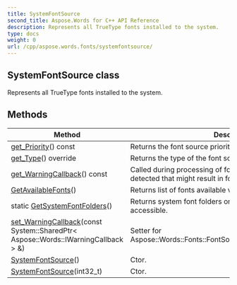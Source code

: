 ```yaml
---
title: SystemFontSource
second_title: Aspose.Words for C++ API Reference
description: Represents all TrueType fonts installed to the system. 
type: docs
weight: 0
url: /cpp/aspose.words.fonts/systemfontsource/
---
```

## SystemFontSource class


Represents all TrueType fonts installed to the system. 

## Methods

| Method | Description |
| --- | --- |
| [get_Priority](../fontsourcebase/get_priority/)() const | Returns the font source priority.  |
| [get_Type](./get_type/)() override | Returns the type of the font source.  |
| [get_WarningCallback](../fontsourcebase/get_warningcallback/)() const | Called during processing of font source when an issue is detected that might result in formatting fidelity loss.  |
| [GetAvailableFonts](../fontsourcebase/getavailablefonts/)() | Returns list of fonts available via this source.  |
| static [GetSystemFontFolders](./getsystemfontfolders/)() | Returns system font folders or empty array if folders are not accessible.  |
| [set_WarningCallback](../fontsourcebase/set_warningcallback/)(const System::SharedPtr< Aspose::Words::IWarningCallback > &) | Setter for Aspose::Words::Fonts::FontSourceBase::get_WarningCallback.  |
| [SystemFontSource](./systemfontsource/)() | Ctor.  |
| [SystemFontSource](./systemfontsource/)(int32_t) | Ctor.  |

